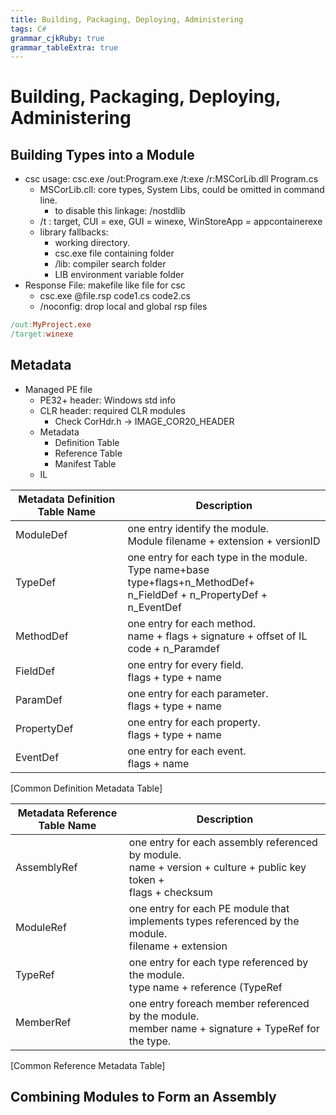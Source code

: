 ```yaml
---
title: Building, Packaging, Deploying, Administering 
tags: C#
grammar_cjkRuby: true
grammar_tableExtra: true
---
```

# Building, Packaging, Deploying, Administering
## Building Types into a Module
* csc usage: csc.exe /out:Program.exe /t:exe /r:MSCorLib.dll Program.cs
	* MSCorLib.cll: core types, System Libs, could be omitted in command line.
		* to disable this linkage: /nostdlib
	* /t : target, CUI = exe, GUI = winexe, WinStoreApp = appcontainerexe
	* library fallbacks:
		* working directory.
		* csc.exe file containing folder
		* /lib: compiler search folder
		* LIB environment variable folder
* Response File: makefile like file for csc
	* csc.exe @file.rsp code1.cs code2.cs
	* /noconfig: drop local and global rsp files
```makefile
/out:MyProject.exe
/target:winexe
```
## Metadata
* Managed PE file
	* PE32+ header: Windows std info
	* CLR header: required CLR modules
		* Check CorHdr.h -> IMAGE_COR20_HEADER
	* Metadata
		* Definition Table
		* Reference Table
		* Manifest Table
	* IL

Metadata Definition Table Name|Description
----|----
ModuleDef|one entry identify the module.<br>Module filename + extension + versionID
TypeDef|one entry for each type in the module.<br>Type name+base type+flags+n_MethodDef+<br>n_FieldDef + n_PropertyDef + n_EventDef
MethodDef|one entry for each method.<br>name + flags + signature + offset of IL code + n_Paramdef
FieldDef|one entry for every field.<br>flags + type + name
ParamDef|one entry for each parameter.<br>flags + type + name
PropertyDef|one entry for each property.<br>flags + type + name
EventDef|one entry for each event.<br>flags + name|
[Common Definition Metadata Table]

|Metadata Reference Table Name |Description|
|----|----|
AssemblyRef | one entry for each assembly referenced by module.<br>name + version + culture + public key token + <br> flags + checksum
ModuleRef | one entry for each PE module that implements types referenced by the module.<br> filename + extension
TypeRef | one entry for each type referenced by the module. <br> type name + reference (TypeRef | ModuleDef|ModuleRef|AssemblyRef)
MemberRef|one entry foreach member referenced by the module.<br>member name + signature + TypeRef for the type.
[Common Reference Metadata Table]

## Combining Modules to Form an Assembly

